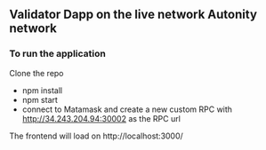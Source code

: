 ## Validator Dapp on the live network Autonity network

### To run the application

Clone the repo

- npm install
- npm start
- connect to Matamask and create a new custom RPC with http://34.243.204.94:30002 as the RPC url

The frontend will load on http://localhost:3000/
